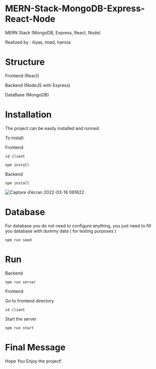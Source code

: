 # MERN-Stack-MongoDB-Express-React-Node
MERN Stack (MongoDB, Express, React, Node)

Realized by : iliyas, imad, hamza

# Structure
Frontend (React)

Backend (NodeJS with Express)

DataBase (MongoDB)

# Installation
The project can be easily installed and runned.

To install:

Frontend

```
cd client
```

```
npm install
```

Backend

```
npm install
```
![Capture d’écran 2022-03-16 081822](https://user-images.githubusercontent.com/67969827/158537017-f0748112-180e-4a12-b8cf-f1c826991a51.png)


# Database

For database you do not need to configure anything, you just need to fill you database with dummy data ( for testing purposes ) 

```
npm run seed
```

# Run

Backend

```
npm run server
```

Frontend

Go to frontend directory

```
cd client
```

Start the server

```
npm run start
```

# Final Message
Hope You Enjoy the project!
